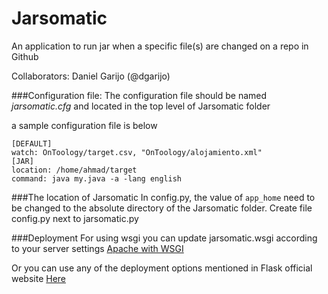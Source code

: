 # Jarsomatic

An application to run jar when a specific file(s) are changed on a repo in Github


Collaborators: Daniel Garijo (@dgarijo)



###Configuration file:
The configuration file should be named *jarsomatic.cfg* and located in the top level of Jarsomatic folder

a sample configuration file is below
```
[DEFAULT]
watch: OnToology/target.csv, "OnToology/alojamiento.xml"
[JAR]
location: /home/ahmad/target
command: java my.java -a -lang english

```

###The location of Jarsomatic
In config.py, the value of ```app_home``` need to be changed to the absolute directory of the Jarsomatic folder.
Create file config.py next to jarsomatic.py


###Deployment
For using wsgi you can update jarsomatic.wsgi according to your server settings
[Apache with WSGI](http://flask.pocoo.org/docs/0.10/deploying/mod_wsgi/)

Or you can use any of the deployment options mentioned in Flask official website [Here](http://flask.pocoo.org/docs/0.10/deploying/)




